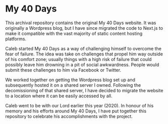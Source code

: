 # My 40 Days

This archival repository contains the original My 40 Days website. It was originally a Wordpress blog, but I have since migrated the code to Next.js to make it compatible with the vast majority of static content hosting platforms.

Caleb started My 40 Days as a way of challenging himself to overcome the fear of failure. The idea was take on challenges that propel him way outside of his comfort zone; usually things with a high risk of failure that could possibly leave him drowning in a pit of social awkwardness. People would submit these challenges to him via Facebook or Twitter. 

We worked together on getting the Wordpress blog set up and subsequently hosted it on a shared server I owned. Following the decomissioning of that shared server, I have decided to migrate the website to a location where it can be easily accessed by all.

Caleb went to be with our Lord earlier this year (2020). In honour of his memory and his efforts around My 40 Days, I have put together this repository to celebrate his accomplishments with the project.
